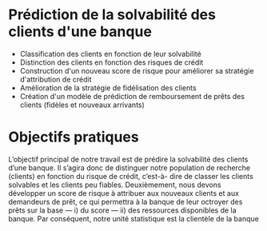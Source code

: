 # Prédiction de la solvabilité des clients d'une banque
- Classification des clients en fonction de leur solvabilité
- Distinction des clients en fonction des risques de crédit
- Construction d'un nouveau score de risque pour améliorer sa stratégie d'attribution de crédit
- Amélioration de la stratégie de fidélisation des clients
- Création d'un modèle de prédiction de remboursement de prêts des clients (fidèles et nouveaux arrivants)

# Objectifs pratiques
L’objectif principal de notre travail est de prédire la solvabilité des clients d’une banque. Il s’agira
donc de distinguer notre population de recherche (clients) en fonction du risque de crédit, c’est-à-
dire de classer les clients solvables et les clients peu fiables. Deuxièmement, nous devons développer
un score de risque à attribuer aux nouveaux clients et aux demandeurs de prêt, ce qui permettra
à la banque de leur octroyer des prêts sur la base
— i) du score
— ii) des ressources disponibles de la banque.
Par conséquent, notre unité statistique est la clientèle de la banque
